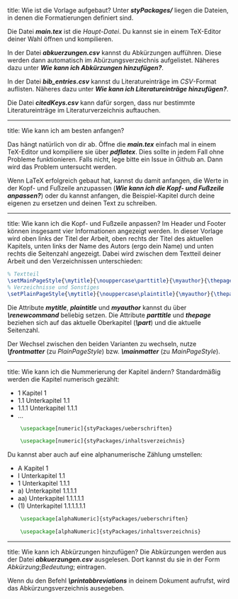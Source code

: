 title: Wie ist die Vorlage aufgebaut?
Unter ***styPackages/*** liegen die Dateien, in denen die Formatierungen definiert sind.

Die Datei ***main.tex*** ist die *Haupt-Datei*. Du kannst sie in einem TeX-Editor deiner Wahl öffnen und kompilieren.

In der Datei ***abkuerzungen.csv*** kannst du Abkürzungen aufführen. Diese werden dann automatisch im Abürzungsverzeichnis aufgelistet. Näheres dazu unter ***Wie kann ich Abkürzungen hinzufügen?***.

In der Datei ***bib_entries.csv*** kannst du Literatureinträge im *CSV*-Format auflisten. Näheres dazu unter ***Wie kann ich Literatureinträge hinzufügen?***.

Die Datei ***citedKeys.csv*** kann dafür sorgen, dass nur bestimmte Literatureinträge im Literaturverzeichnis auftauchen.

---

title: Wie kann ich am besten anfangen?

Das hängt natürlich von dir ab. Öffne die ***main.tex*** einfach mal in einem TeX-Editor und kompiliere sie über ***pdflatex***.
Dies sollte in jedem Fall ohne Probleme funktionieren. Falls nicht, lege bitte ein Issue in Github an. Dann wird das Problem untersucht werden.

Wenn LaTeX erfolgreich gebaut hat, kannst du damit anfangen, die Werte in der Kopf- und Fußzeile anzupassen (***Wie kann ich die Kopf- und Fußzeile anpassen?***) oder du kannst anfangen, die Beispiel-Kapitel durch deine eigenen zu ersetzen und deinen Text zu schreiben.

---

title: Wie kann ich die Kopf- und Fußzeile anpassen?
Im Header und Footer können insgesamt vier Informationen angezeigt werden. In dieser Vorlage wird oben links der Titel
der Arbeit, oben rechts der Titel des aktuellen Kapitels, unten links der Name des Autors (ergo dein Name) und unten
rechts die Seitenzahl angezeigt. Dabei wird zwischen dem Textteil deiner Arbeit und den Verzeichnissen unterschieden:

```latex
% Textteil
\setMainPageStyle{\mytitle}{\nouppercase\parttitle}{\myauthor}{\thepage}
% Verzeichnisse und Sonstiges
\setPlainPageStyle{\mytitle}{\nouppercase\plaintitle}{\myauthor}{\thepage}
```

Die Attribute ***mytitle***,  ***plaintitle*** und ***myauthor*** kannst du über ***\renewcommand*** beliebig setzen.
Die Attribute ***parttitle*** und ***thepage*** beziehen sich auf das aktuelle Oberkapitel (***\part***) und die aktuelle Seitenzahl.

Der Wechsel zwischen den beiden Varianten zu wechseln, nutze ***\frontmatter*** (zu *PlainPageStyle*) bzw. ***\mainmatter*** (zu *MainPageStyle*).

---

title: Wie kann ich die Nummerierung der Kapitel ändern?
Standardmäßig werden die Kapitel numerisch gezählt:

- 1 Kapitel 1
- 1.1 Unterkapitel 1.1
- 1.1.1 Unterkapitel 1.1.1
- ...

```latex
    \usepackage[numeric]{styPackages/ueberschriften}

    \usepackage[numeric]{styPackages/inhaltsverzeichnis}
```

Du kannst aber auch auf eine alphanumerische Zählung umstellen:

- A Kapitel 1
- I Unterkapitel 1.1
- 1 Unterkapitel 1.1.1
- a) Unterkapitel 1.1.1.1
- aa) Unterkapitel 1.1.1.1.1
- (1) Unterkapitel 1.1.1.1.1.1

```latex
    \usepackage[alphaNumeric]{styPackages/ueberschriften}

    \usepackage[alphaNumeric]{styPackages/inhaltsverzeichnis}
```

---

title: Wie kann ich Abkürzungen hinzufügen?
Die Abkürzungen werden aus der Datei ***abkuerzungen.csv*** ausgelesen. Dort kannst du sie in der Form *Abkürzung*;*Bedeutung*; eintragen.

Wenn du den Befehl ***\printabbreviations*** in deinem Dokument aufrufst, wird das Abkürzungsverzeichnis ausegeben.